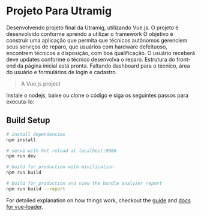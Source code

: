 # Projeto Para Utramig

Desenvolvendo projeto final da Utramig, utilizando Vue.js.
O projeto é desenvolvido conforme aprendo a utilizar o framework
O objetivo é construir uma aplicação que permita que técnicos autônomos gerenciem seus serviços de reparo, que usuários com hardware defeituoso, encontrem técnicos a disposição, com boa qualificação. 
O usuário receberá deve updates conforme o técnico desenvolva o reparo. 
Estrutura do front-end da página inicial está pronta. Faltando dashboard para o técnico, área do usuário e formulários de login e cadastro. 

> A Vue.js project

Instale o nodejs, baixe ou clone o código e siga os seguintes passos para executa-lo:

## Build Setup

``` bash
# install dependencies
npm install

# serve with hot reload at localhost:8080
npm run dev

# build for production with minification
npm run build

# build for production and view the bundle analyzer report
npm run build --report
```

For detailed explanation on how things work, checkout the [guide](http://vuejs-templates.github.io/webpack/) and [docs for vue-loader](http://vuejs.github.io/vue-loader).
